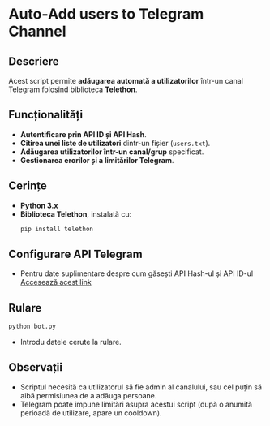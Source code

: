 # Auto-Add users to Telegram Channel

## Descriere
Acest script permite **adăugarea automată a utilizatorilor** într-un canal Telegram folosind biblioteca **Telethon**.

## Funcționalități
- **Autentificare prin API ID și API Hash**.
- **Citirea unei liste de utilizatori** dintr-un fișier (`users.txt`).
- **Adăugarea utilizatorilor într-un canal/grup** specificat.
- **Gestionarea erorilor și a limitărilor Telegram**.

## Cerințe
- **Python 3.x**
- **Biblioteca Telethon**, instalată cu:
  ```sh
  pip install telethon

## Configurare API Telegram
- Pentru date suplimentare despre cum găsești API Hash-ul și API ID-ul [Accesează acest link](https://github.com/dariusavram/telegram_phone_scraping?tab=readme-ov-file#configurare-api-telegram) 

## Rulare

```sh
python bot.py
```
- Introdu datele cerute la rulare.

## Observații
- Scriptul necesită ca utilizatorul să fie admin al canalului, sau cel puțin să aibă permisiunea de a adăuga persoane.
- Telegram poate impune limitări asupra acestui script (după o anumită perioadă de utilizare, apare un cooldown).
